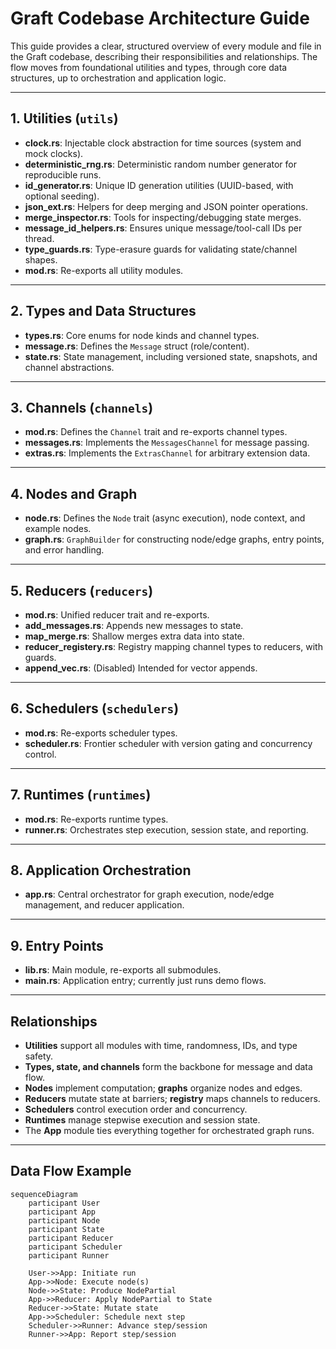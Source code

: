 # Graft Codebase Architecture Guide

This guide provides a clear, structured overview of every module and file in the Graft codebase, describing their responsibilities and relationships. The flow moves from foundational utilities and types, through core data structures, up to orchestration and application logic.

---

## 1. Utilities (`utils`)

- **clock.rs**: Injectable clock abstraction for time sources (system and mock clocks).
- **deterministic_rng.rs**: Deterministic random number generator for reproducible runs.
- **id_generator.rs**: Unique ID generation utilities (UUID-based, with optional seeding).
- **json_ext.rs**: Helpers for deep merging and JSON pointer operations.
- **merge_inspector.rs**: Tools for inspecting/debugging state merges.
- **message_id_helpers.rs**: Ensures unique message/tool-call IDs per thread.
- **type_guards.rs**: Type-erasure guards for validating state/channel shapes.
- **mod.rs**: Re-exports all utility modules.

---

## 2. Types and Data Structures

- **types.rs**: Core enums for node kinds and channel types.
- **message.rs**: Defines the `Message` struct (role/content).
- **state.rs**: State management, including versioned state, snapshots, and channel abstractions.

---

## 3. Channels (`channels`)

- **mod.rs**: Defines the `Channel` trait and re-exports channel types.
- **messages.rs**: Implements the `MessagesChannel` for message passing.
- **extras.rs**: Implements the `ExtrasChannel` for arbitrary extension data.

---

## 4. Nodes and Graph

- **node.rs**: Defines the `Node` trait (async execution), node context, and example nodes.
- **graph.rs**: `GraphBuilder` for constructing node/edge graphs, entry points, and error handling.

---

## 5. Reducers (`reducers`)

- **mod.rs**: Unified reducer trait and re-exports.
- **add_messages.rs**: Appends new messages to state.
- **map_merge.rs**: Shallow merges extra data into state.
- **reducer_registery.rs**: Registry mapping channel types to reducers, with guards.
- **append_vec.rs**: (Disabled) Intended for vector appends.

---

## 6. Schedulers (`schedulers`)

- **mod.rs**: Re-exports scheduler types.
- **scheduler.rs**: Frontier scheduler with version gating and concurrency control.

---

## 7. Runtimes (`runtimes`)

- **mod.rs**: Re-exports runtime types.
- **runner.rs**: Orchestrates step execution, session state, and reporting.

---

## 8. Application Orchestration

- **app.rs**: Central orchestrator for graph execution, node/edge management, and reducer application.

---

## 9. Entry Points

- **lib.rs**: Main module, re-exports all submodules.
- **main.rs**: Application entry; currently just runs demo flows.

---

## Relationships

- **Utilities** support all modules with time, randomness, IDs, and type safety.
- **Types, state, and channels** form the backbone for message and data flow.
- **Nodes** implement computation; **graphs** organize nodes and edges.
- **Reducers** mutate state at barriers; **registry** maps channels to reducers.
- **Schedulers** control execution order and concurrency.
- **Runtimes** manage stepwise execution and session state.
- The **App** module ties everything together for orchestrated graph runs.

---

## Data Flow Example

```mermaid
sequenceDiagram
    participant User
    participant App
    participant Node
    participant State
    participant Reducer
    participant Scheduler
    participant Runner

    User->>App: Initiate run
    App->>Node: Execute node(s)
    Node->>State: Produce NodePartial
    App->>Reducer: Apply NodePartial to State
    Reducer->>State: Mutate state
    App->>Scheduler: Schedule next step
    Scheduler->>Runner: Advance step/session
    Runner->>App: Report step/session
```